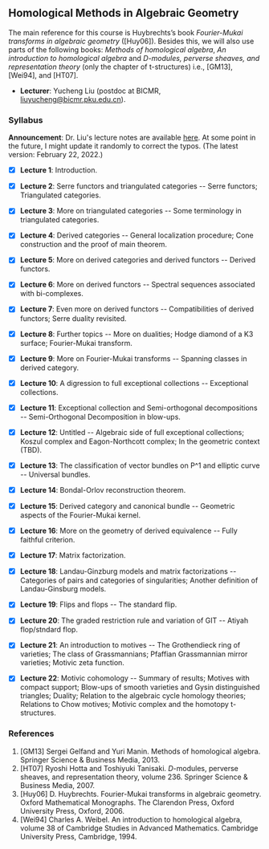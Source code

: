 ## Homological Methods in Algebraic Geometry

The main reference for this course is Huybrechts’s book _Fourier-Mukai transforms in algebraic geometry_ ([Huy06]). Besides this, we will also use parts of the following books: _Methods of homological algebra_, _An introduction to homological algebra_ and _D-modules, perverse sheaves, and representation theory_ (only the chapter of t-structures) i.e., [GM13], [Wei94], and [HT07].

- **Lecturer**: Yucheng Liu (postdoc at BICMR, <liuyucheng@bicmr.pku.edu.cn>).

### Syllabus

**Announcement**: Dr. Liu's lecture notes are available [here](././homoalg2021.pdf). At some point in the future, I might update it randomly to correct the typos. (The latest version: February 22, 2022.)

- [x] **Lecture 1**: Introduction.

- [x] **Lecture 2**: Serre functors and triangulated categories -- Serre functors; Triangulated categories.

- [x] **Lecture 3**: More on triangulated categories -- Some terminology in triangulated categories.

- [x] **Lecture 4**: Derived categories -- General localization procedure; Cone construction and the proof of main theorem.

- [x] **Lecture 5**: More on derived categories and derived functors -- Derived functors.

- [x] **Lecture 6**: More on derived functors -- Spectral sequences associated with bi-complexes.

- [x] **Lecture 7**: Even more on derived functors -- Compatibilities of derived functors; Serre duality revisited.

- [x] **Lecture 8**: Further topics -- More on dualities; Hodge diamond of a K3 surface; Fourier-Mukai transform.

- [x] **Lecture 9**: More on Fourier-Mukai transforms -- Spanning classes in derived category.

- [x] **Lecture 10**: A digression to full exceptional collections -- Exceptional collections.

- [x] **Lecture 11**: Exceptional collection and Semi-orthogonal decompositions -- Semi-Orthogonal Decomposition in blow-ups.

- [x] **Lecture 12**: Untitled -- Algebraic side of full exceptional collections; Koszul complex and Eagon-Northcott complex; In the geometric context (TBD).

- [x] **Lecture 13**: The classification of vector bundles on P^1 and elliptic curve -- Universal bundles.

- [x] **Lecture 14**: Bondal-Orlov reconstruction theorem.

- [x] **Lecture 15**: Derived category and canonical bundle -- Geometric aspects of the Fourier-Mukai kernel.

- [x] **Lecture 16**: More on the geometry of derived equivalence -- Fully faithful criterion.

- [x] **Lecture 17**: Matrix factorization.

- [x] **Lecture 18**: Landau-Ginzburg models and matrix factorizations -- Categories of pairs and categories of singularities; Another definition of Landau-Ginsburg models.

- [x] **Lecture 19**: Flips and flops -- The standard flip.

- [x] **Lecture 20**: The graded restriction rule and variation of GIT -- Atiyah flop/stndard flop.

- [x] **Lecture 21**: An introduction to motives -- The Grothendieck ring of varieties; The class of Grassmannians; Pfaffian Grassmannian mirror varieties; Motivic zeta function.

- [x] **Lecture 22**: Motivic cohomology -- Summary of results; Motives with compact support; Blow-ups of smooth varieties and Gysin distinguished triangles; Duality; Relation to the algebraic cycle homology theories; Relations to Chow motives; Motivic complex and the homotopy t-structures.


### References

1. [GM13] Sergei Gelfand and Yuri Manin. Methods of homological algebra. Springer Science & Business Media, 2013.
2. [HT07] Ryoshi Hotta and Toshiyuki Tanisaki. _D_-modules, perverse sheaves, and representation theory, volume 236. Springer Science & Business Media, 2007.
3. [Huy06] D. Huybrechts. Fourier-Mukai transforms in algebraic geometry. Oxford Mathematical Monographs. The Clarendon Press, Oxford University Press, Oxford, 2006.
4. [Wei94] Charles A. Weibel. An introduction to homological algebra, volume 38 of Cambridge Studies in Advanced Mathematics. Cambridge University Press, Cambridge, 1994.
